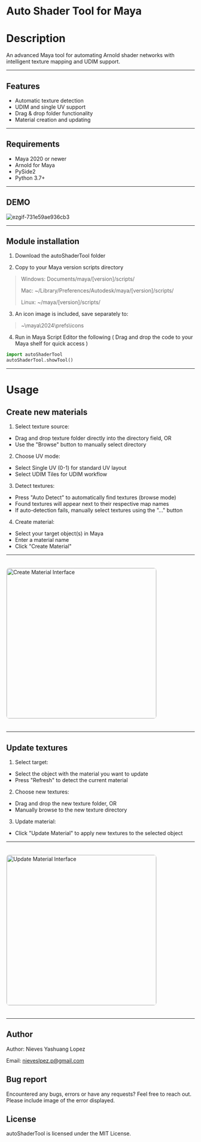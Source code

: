 # Auto Shader Tool for Maya

# Description

An advanced Maya tool for automating Arnold shader networks with intelligent texture mapping and UDIM support.

---

## Features

- Automatic texture detection
- UDIM and single UV support
- Drag & drop folder functionality
- Material creation and updating

---

## Requirements

- Maya 2020 or newer
- Arnold for Maya 
- PySide2
- Python 3.7+

---
## DEMO

![ezgif-731e59ae936cb3](https://github.com/user-attachments/assets/de9aaf93-bff0-472f-beb3-d5e0e3c65895)

---
## Module installation

1. Download the autoShaderTool folder
  
3. Copy to your Maya version scripts directory

> Windows: Documents/maya/[version]/scripts/
> 
> Mac: ~/Library/Preferences/Autodesk/maya/[version]/scripts/
> 
> Linux: ~/maya/[version]/scripts/
> 
3. An icon image is included, save separately to:
> ~\maya\2024\prefs\icons 

4. Run in Maya Script Editor the following ( Drag and drop the code to your Maya shelf for quick access )

```python
import autoShaderTool
autoShaderTool.showTool()
```
---

# Usage

## Create new materials

1. Select texture source:

- Drag and drop texture folder directly into the directory field, OR
- Use the "Browse" button to manually select directory

2. Choose UV mode:

- Select Single UV (0-1) for standard UV layout
- Select UDIM Tiles for UDIM workflow

3. Detect textures:

- Press "Auto Detect" to automatically find textures (browse mode)
- Found textures will appear next to their respective map names
- If auto-detection fails, manually select textures using the "..." button

4. Create material:

- Select your target object(s) in Maya
- Enter a material name
- Click "Create Material"
---
<img src="https://github.com/user-attachments/assets/f707b757-58f9-45c3-8641-517a21d2e972" width="400" alt="Create Material Interface" style="border: 1px solid #ddd; border-radius: 8px; margin: 20px 0;">

---

## Update textures

1. Select target:

- Select the object with the material you want to update
- Press "Refresh" to detect the current material

2. Choose new textures:

- Drag and drop the new texture folder, OR
- Manually browse to the new texture directory

3. Update material:

- Click "Update Material" to apply new textures to the selected object
  
---

<img src="https://github.com/user-attachments/assets/e0e9e0db-a10c-48ee-83b2-4943197c166b" width="400" alt="Update Material Interface" style="border: 1px solid #ddd; border-radius: 8px; margin: 20px 0;">

---

## Author

Author: Nieves Yashuang Lopez

Email: nieveslpez.p@gmail.com

## Bug report

Encountered any bugs, errors or have any requests? Feel free to reach out.
Please include image of the error displayed.

## License

autoShaderTool is licensed under the MIT License.
